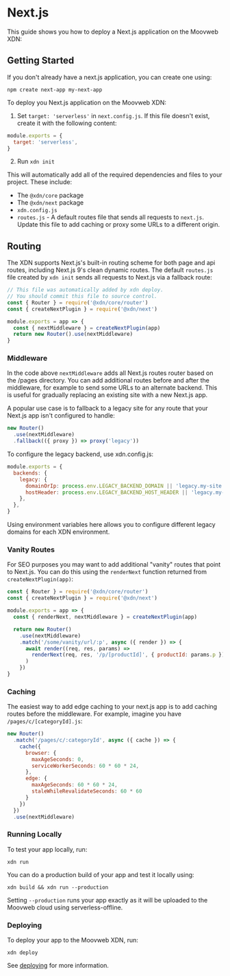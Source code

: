 # Next.js

This guide shows you how to deploy a Next.js application on the Moovweb XDN:

## Getting Started

If you don't already have a next.js application, you can create one using:

```
npm create next-app my-next-app
```

To deploy you Next.js application on the Moovweb XDN:

1. Set `target: 'serverless'` in `next.config.js`. If this file doesn't exist, create it with the following content:

```js
module.exports = {
  target: 'serverless',
}
```

2. Run `xdn init`

This will automatically add all of the required dependencies and files to your project. These include:

- The `@xdn/core` package
- The `@xdn/next` package
- `xdn.config.js`
- `routes.js` - A default routes file that sends all requests to `next.js`. Update this file to add caching or proxy some URLs to a different origin.

## Routing

The XDN supports Next.js's built-in routing scheme for both page and api routes, including Next.js 9's clean dynamic routes. The default `routes.js` file created by `xdn init` sends all requests to Next.js via a fallback route:

```js
// This file was automatically added by xdn deploy.
// You should commit this file to source control.
const { Router } = require('@xdn/core/router')
const { createNextPlugin } = require('@xdn/next')

module.exports = app => {
  const { nextMiddleware } = createNextPlugin(app)
  return new Router().use(nextMiddleware)
}
```

### Middleware

In the code above `nextMiddleware` adds all Next.js routes router based on the /pages directory. You can add additional routes before and after the middleware, for example to send some URLs to an alternate backend. This is useful for gradually replacing an existing site with a new Next.js app.

A popular use case is to fallback to a legacy site for any route that your Next.js app isn't configured to handle:

```js
new Router()
  .use(nextMiddleware)
  .fallback(({ proxy }) => proxy('legacy'))
```

To configure the legacy backend, use xdn.config.js:

```js
module.exports = {
  backends: {
    legacy: {
      domainOrIp: process.env.LEGACY_BACKEND_DOMAIN || 'legacy.my-site.com',
      hostHeader: process.env.LEGACY_BACKEND_HOST_HEADER || 'legacy.my-site.com',
    },
  },
}
```

Using environment variables here allows you to configure different legacy domains for each XDN environment.

### Vanity Routes

For SEO purposes you may want to add additional "vanity" routes that point to Next.js. You can do this using the `renderNext` function returned from `createNextPlugin(app)`:

```js
const { Router } = require('@xdn/core/router')
const { createNextPlugin } = require('@xdn/next')

module.exports = app => {
  const { renderNext, nextMiddleware } = createNextPlugin(app)

  return new Router()
    .use(nextMiddleware)
    .match('/some/vanity/url/:p', async ({ render }) => {
      await render((req, res, params) =>
        renderNext(req, res, '/p/[productId]', { productId: params.p }),
      )
    })
}
```

### Caching

The easiest way to add edge caching to your next.js app is to add caching routes before the middleware.  For example, 
imagine you have `/pages/c/[categoryId].js`:


```js
new Router()
  .match('/pages/c/:categoryId', async ({ cache }) => {
    cache({
      browser: {
        maxAgeSeconds: 0,
        serviceWorkerSeconds: 60 * 60 * 24,
      },
      edge: {
        maxAgeSeconds: 60 * 60 * 24,
        staleWhileRevalidateSeconds: 60 * 60
      }
    })
  })
  .use(nextMiddleware)
```

### Running Locally

To test your app locally, run:

```
xdn run
```

You can do a production build of your app and test it locally using:

```
xdn build && xdn run --production
```

Setting `--production` runs your app exactly as it will be uploaded to the Moovweb cloud using serverless-offline.

### Deploying

To deploy your app to the Moovweb XDN, run:

```
xdn deploy
```

See [deploying](deploying) for more information.
